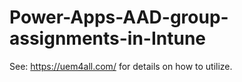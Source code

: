 # Power-Apps-AAD-group-assignments-in-Intune
See: https://uem4all.com/ for details on how to utilize.
